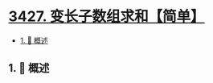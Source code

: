 # [3427. 变长子数组求和【简单】](https://github.com/Tdahuyou/TNotes.leetcode/tree/main/notes/3427.%20%E5%8F%98%E9%95%BF%E5%AD%90%E6%95%B0%E7%BB%84%E6%B1%82%E5%92%8C%E3%80%90%E7%AE%80%E5%8D%95%E3%80%91)

<!-- region:toc -->

- [1. 📝 概述](#1--概述)

<!-- endregion:toc -->

## 1. 📝 概述
